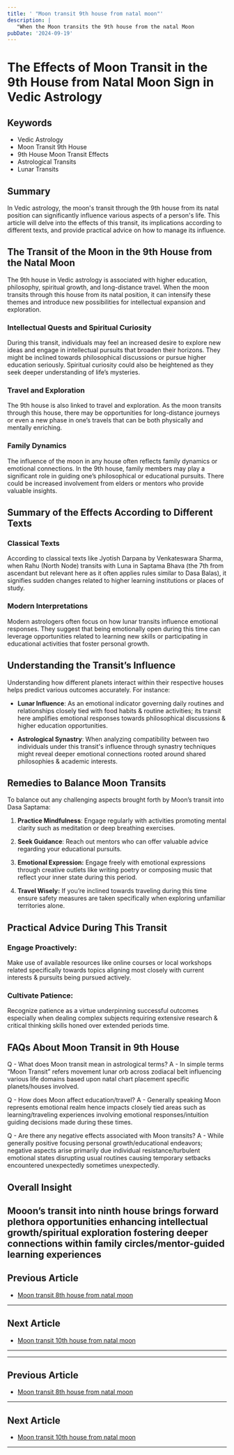 ```yaml
---
title: ' "Moon transit 9th house from natal moon"'
description: |
   "When the Moon transits the 9th house from the natal Moon
pubDate: '2024-09-19'
---
```


# The Effects of Moon Transit in the 9th House from Natal Moon Sign in Vedic Astrology

## Keywords
- Vedic Astrology
- Moon Transit 9th House
- 9th House Moon Transit Effects
- Astrological Transits
- Lunar Transits

## Summary
In Vedic astrology, the moon's transit through the 9th house from its natal position can significantly influence various aspects of a person's life. This article will delve into the effects of this transit, its implications according to different texts, and provide practical advice on how to manage its influence.

## The Transit of the Moon in the 9th House from the Natal Moon

The 9th house in Vedic astrology is associated with higher education, philosophy, spiritual growth, and long-distance travel. When the moon transits through this house from its natal position, it can intensify these themes and introduce new possibilities for intellectual expansion and exploration.

### Intellectual Quests and Spiritual Curiosity
During this transit, individuals may feel an increased desire to explore new ideas and engage in intellectual pursuits that broaden their horizons. They might be inclined towards philosophical discussions or pursue higher education seriously. Spiritual curiosity could also be heightened as they seek deeper understanding of life’s mysteries.

### Travel and Exploration
The 9th house is also linked to travel and exploration. As the moon transits through this house, there may be opportunities for long-distance journeys or even a new phase in one’s travels that can be both physically and mentally enriching.

### Family Dynamics
The influence of the moon in any house often reflects family dynamics or emotional connections. In the 9th house, family members may play a significant role in guiding one’s philosophical or educational pursuits. There could be increased involvement from elders or mentors who provide valuable insights.

## Summary of the Effects According to Different Texts

### Classical Texts
According to classical texts like Jyotish Darpana by Venkateswara Sharma, when Rahu (North Node) transits with Luna in Saptama Bhava (the 7th from ascendant but relevant here as it often applies rules similar to Dasa Balas), it signifies sudden changes related to higher learning institutions or places of study.

### Modern Interpretations
Modern astrologers often focus on how lunar transits influence emotional responses. They suggest that being emotionally open during this time can leverage opportunities related to learning new skills or participating in educational activities that foster personal growth.

## Understanding the Transit’s Influence

Understanding how different planets interact within their respective houses helps predict various outcomes accurately. For instance:
- **Lunar Influence**: As an emotional indicator governing daily routines and relationships closely tied with food habits & routine activities; its transit here amplifies emotional responses towards philosophical discussions & higher education opportunities.
  
- **Astrological Synastry**: When analyzing compatibility between two individuals under this transit's influence through synastry techniques might reveal deeper emotional connections rooted around shared philosophies & academic interests.

## Remedies to Balance Moon Transits

To balance out any challenging aspects brought forth by Moon’s transit into Dasa Saptama:

1. **Practice Mindfulness**: Engage regularly with activities promoting mental clarity such as meditation or deep breathing exercises.
   
2. **Seek Guidance**: Reach out mentors who can offer valuable advice regarding your educational pursuits.
   
3. **Emotional Expression:** Engage freely with emotional expressions through creative outlets like writing poetry or composing music that reflect your inner state during this period.

4. **Travel Wisely:** If you’re inclined towards traveling during this time ensure safety measures are taken specifically when exploring unfamiliar territories alone.


## Practical Advice During This Transit

### Engage Proactively:
Make use of available resources like online courses or local workshops related specifically towards topics aligning most closely with current interests & pursuits being pursued actively.

### Cultivate Patience:
Recognize patience as a virtue underpinning successful outcomes especially when dealing complex subjects requiring extensive research & critical thinking skills honed over extended periods time.


## FAQs About Moon Transit in 9th House

Q - What does Moon transit mean in astrological terms?
A - In simple terms “Moon Transit” refers movement lunar orb across zodiacal belt influencing various life domains based upon natal chart placement specific planets/houses involved.


Q - How does Moon affect education/travel?
A - Generally speaking Moon represents emotional realm hence impacts closely tied areas such as learning/traveling experiences involving emotional responses/intuition guiding decisions made during these times.


Q - Are there any negative effects associated with Moon transits?
A - While generally positive focusing personal growth/educational endeavors; negative aspects arise primarily due individual resistance/turbulent emotional states disrupting usual routines causing temporary setbacks encountered unexpectedly sometimes unexpectedly.


## Overall Insight
Mooon’s transit into ninth house brings forward plethora opportunities enhancing intellectual growth/spiritual exploration fostering deeper connections within family circles/mentor-guided learning experiences
---

## Previous Article
- [Moon transit 8th house from natal moon](200108_Moon_transit_8th_house_from_natal_moon.md)

---

## Next Article
- [Moon transit 10th house from natal moon](200110_Moon_transit_10th_house_from_natal_moon.md)

---
---

## Previous Article
- [Moon transit 8th house from natal moon](200108_Moon_transit_8th_house_from_natal_moon.md)

---

## Next Article
- [Moon transit 10th house from natal moon](200110_Moon_transit_10th_house_from_natal_moon.md)

---
